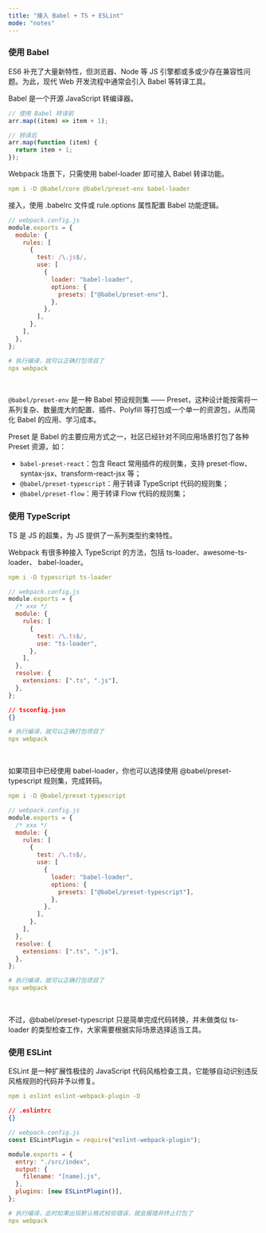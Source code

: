 ```yaml
---
title: "接入 Babel + TS + ESLint"
mode: "notes"
---
```


### 使用 Babel

ES6 补充了大量新特性，但浏览器、Node 等 JS 引擎都或多或少存在兼容性问题。为此，现代 Web 开发流程中通常会引入 Babel 等转译工具。

Babel 是一个开源 JavaScript 转编译器。

```js
// 使用 Babel 转译前
arr.map((item) => item + 1);

// 转译后
arr.map(function (item) {
  return item + 1;
});
```

Webpack 场景下，只需使用 babel-loader 即可接入 Babel 转译功能。

```yml
npm i -D @babel/core @babel/preset-env babel-loader
```

接入，使用 .babelrc 文件或 rule.options 属性配置 Babel 功能逻辑。

```js
// webpack.config.js
module.exports = {
  module: {
    rules: [
      {
        test: /\.js$/,
        use: [
          {
            loader: "babel-loader",
            options: {
              presets: ["@babel/preset-env"],
            },
          },
        ],
      },
    ],
  },
};
```

```yml
# 执行编译，就可以正确打包项目了
npx webpack
```

<br>

`@babel/preset-env` 是一种 Babel 预设规则集 —— Preset，这种设计能按需将一系列复杂、数量庞大的配置、插件、Polyfill 等打包成一个单一的资源包，从而简化 Babel 的应用、学习成本。

Preset 是 Babel 的主要应用方式之一，社区已经针对不同应用场景打包了各种 Preset 资源，如：

- `babel-preset-react`：包含 React 常用插件的规则集，支持 preset-flow、syntax-jsx、transform-react-jsx 等；
- `@babel/preset-typescript`：用于转译 TypeScript 代码的规则集；
- `@babel/preset-flow`：用于转译 Flow 代码的规则集；

### 使用 TypeScript

TS 是 JS 的超集，为 JS 提供了一系列类型约束特性。

Webpack 有很多种接入 TypeScript 的方法，包括 ts-loader、awesome-ts-loader、 babel-loader。

```yml
npm i -D typescript ts-loader
```

```js
// webpack.config.js
module.exports = {
  /* xxx */
  module: {
    rules: [
      {
        test: /\.ts$/,
        use: "ts-loader",
      },
    ],
  },
  resolve: {
    extensions: [".ts", ".js"],
  },
};
```

```json
// tsconfig.json
{}
```

```yml
# 执行编译，就可以正确打包项目了
npx webpack
```

<br>

如果项目中已经使用 babel-loader，你也可以选择使用 @babel/preset-typescript 规则集，完成转码。

```yml
npm i -D @babel/preset-typescript
```

```js
// webpack.config.js
module.exports = {
  /* xxx */
  module: {
    rules: [
      {
        test: /\.ts$/,
        use: [
          {
            loader: "babel-loader",
            options: {
              presets: ["@babel/preset-typescript"],
            },
          },
        ],
      },
    ],
  },
  resolve: {
    extensions: [".ts", ".js"],
  },
};
```

```yml
# 执行编译，就可以正确打包项目了
npx webpack
```

<br>

不过，@babel/preset-typescript 只是简单完成代码转换，并未做类似 ts-loader 的类型检查工作，大家需要根据实际场景选择适当工具。

### 使用 ESLint

ESLint 是一种扩展性极佳的 JavaScript 代码风格检查工具，它能够自动识别违反风格规则的代码并予以修复。

```yml
npm i eslint eslint-webpack-plugin -D
```

```json
// .eslintrc
{}
```

```js
// webpack.config.js
const ESLintPlugin = require("eslint-webpack-plugin");

module.exports = {
  entry: "./src/index",
  output: {
    filename: "[name].js",
  },
  plugins: [new ESLintPlugin()],
};
```

```yml
# 执行编译，此时如果出现默认格式校验错误，就会报错并终止打包了
npx webpack
```
